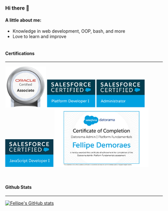

### Hi there 👋

#### A little about me:
- Knowledge in web development, OOP, bash, and more
- Love to learn and improve
<br/><br/>

#### Certifications
<hr/>
<div>
<img src="oracle-certified-associate-java-se-8-programmer.png" width="130">
<img  src="SFU_CRT_BDG_Pltfrm_Dev_I_RGB.jpg" width="154">
<img src="SFU_CRT_BDG_Admin_RGB.jpg" width="154">
<img src="2020-02_TH-Certification-Badge_JavaScript-Developer-I_RGB.jpg" width="154"> 
<img src="DatoramaFund.png" width="300">
</div>
<br/><br/>

#### Github Stats
<hr/>

[![Fellipe's GitHub stats](https://github-readme-stats.vercel.app/api?username=fddemora)](https://github.com/fddemora/github-readme-stats)

<script src="https://tryhackme.com/badge/2139652"></script>



<!--
**fddemora/fddemora** is a ✨ _special_ ✨ repository because its `README.md` (this file) appears on your GitHub profile.

Here are some ideas to get you started:

- 🔭 I’m currently working on ...
- 🌱 I’m currently learning ...
- 👯 I’m looking to collaborate on ...
- 🤔 I’m looking for help with ...
- 💬 Ask me about ...
- 📫 How to reach me: ...
- 😄 Pronouns: ...
- ⚡ Fun fact: ...
-->


